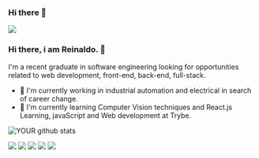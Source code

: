 ### Hi there 👋

<img src="https://github.com/pr2tik1/pr2tik1/blob/master/IMAGE-NAME">

### Hi there, i am Reinaldo. 👋
I'm a recent graduate in software engineering looking for opportunities related to web development, front-end, back-end, full-stack.
- 🔭 I'm currently working in industrial automation and electrical in search of career change.
- 🌱 I'm currently learning Computer Vision techniques and React.js Learning, javaScript and Web development at Trybe.

![YOUR github stats](https://github.com/reinaldoper)

[<img src="https://img.shields.io/badge/twitter-%231DA1F2.svg?&style=for-the-badge&logo=twitter&logoColor=white" />](https://twitter.com/USERNAME) [<img src="https://img.shields.io/badge/medium-%2312100E.svg?&style=for-the-badge&logo=medium&logoColor=white" />](https://medium.com/USERNAME)  [<img src="https://img.shields.io/badge/linkedin-%230077B5.svg?&style=for-the-badge&logo=linkedin&logoColor=white" />](https://www.linkedin.com/in/USERNAME/) [<img src = "https://img.shields.io/badge/instagram-%23E4405F.svg?&style=for-the-badge&logo=instagram&logoColor=white">](https://www.instagram.com/USERNAME/) [<img src = "https://img.shields.io/badge/facebook-%231877F2.svg?&style=for-the-badge&logo=facebook&logoColor=white">](https://www.facebook.com/USERNAME)
